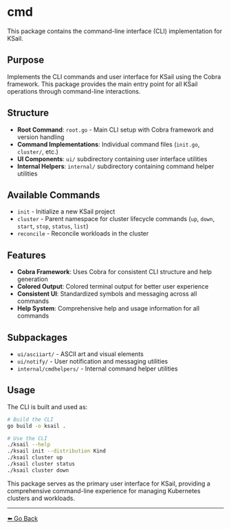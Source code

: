 # cmd

This package contains the command-line interface (CLI) implementation for KSail.

## Purpose

Implements the CLI commands and user interface for KSail using the Cobra framework. This package provides the main entry point for all KSail operations through command-line interactions.

## Structure

- **Root Command**: `root.go` - Main CLI setup with Cobra framework and version handling
- **Command Implementations**: Individual command files (`init.go`, `cluster/`, etc.)
- **UI Components**: `ui/` subdirectory containing user interface utilities
- **Internal Helpers**: `internal/` subdirectory containing command helper utilities

## Available Commands

- `init` - Initialize a new KSail project
- `cluster` - Parent namespace for cluster lifecycle commands (`up`, `down`, `start`, `stop`, `status`, `list`)
- `reconcile` - Reconcile workloads in the cluster

## Features

- **Cobra Framework**: Uses Cobra for consistent CLI structure and help generation
- **Colored Output**: Colored terminal output for better user experience
- **Consistent UI**: Standardized symbols and messaging across all commands
- **Help System**: Comprehensive help and usage information for all commands

## Subpackages

- `ui/asciiart/` - ASCII art and visual elements
- `ui/notify/` - User notification and messaging utilities
- `internal/cmdhelpers/` - Internal command helper utilities

## Usage

The CLI is built and used as:

```bash
# Build the CLI
go build -o ksail .

# Use the CLI
./ksail --help
./ksail init --distribution Kind
./ksail cluster up
./ksail cluster status
./ksail cluster down
```

This package serves as the primary user interface for KSail, providing a comprehensive command-line experience for managing Kubernetes clusters and workloads.

---

[⬅️ Go Back](../README.md)
